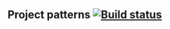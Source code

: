 ## Project patterns [![Build status](https://ci.appveyor.com/api/projects/status/m4e5m15nsc0sp99d?svg=true)](https://ci.appveyor.com/project/TimurYo/patterns)